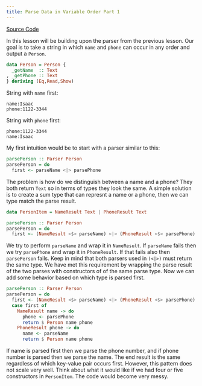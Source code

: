 ```yaml
---
title: Parse Data in Variable Order Part 1
---
```


[Source Code](https://github.com/mchaver/mchaver.com/tree/master/tutorials/projects/haskell/attoparsec/3-parse-data-in-variable-order-part-1)

In this lesson will be building upon the parser from the previous lesson. Our goal is to take a string in which `name` and `phone` can occur in any order and output a `Person`.

```haskell
data Person = Person {
  _getName  :: Text
, _getPhone :: Text
} deriving (Eq,Read,Show)
```

String with `name` first:
```
name:Isaac
phone:1122-3344
```

String with `phone` first:
```
phone:1122-3344
name:Isaac
```

My first intuition would be to start with a parser similar to this:

```haskell
parsePerson :: Parser Person
parsePerson = do
  first <- parseName <|> parsePhone
```

The problem is how do we distinguish between a name and a phone? They both return `Text` so in terms of types they look the same. A simple solution is to create a sum type that can represnt a name or a phone, then we can type match the parse result.

```haskell
data PersonItem = NameResult Text | PhoneResult Text

parsePerson :: Parser Person
parsePerson = do
  first <- (NameResult <$> parseName) <|> (PhoneResult <$> parsePhone)
```

We try to perform `parseName` and wrap it in `NameResult`. If `parseName` fails then we try `parsePhone` and wrap it in `PhoneResult`. If that fails also then `parsePerson` fails. Keep in mind that both parsers used in `(<|>)` must return the same type. We have met this requirement by wrapping the parse result of the two parses with constructors of of the same parse type. Now we can add some behavior based on which type is parsed first.

```haskell
parsePerson :: Parser Person
parsePerson = do
  first <- (NameResult <$> parseName) <|> (PhoneResult <$> parsePhone)
  case first of
    NameResult name -> do
      phone <- parsePhone
      return $ Person name phone
    PhoneResult phone -> do
      name <- parseName
      return $ Person name phone
```

If name is parsed first then we parse the phone number, and if phone number is parsed then we parse the name. The end result is the same regardless of which key-value pair occurs first. However, this pattern does not scale very well. Think about what it would like if we had four or five constructors in `PersonItem`. The code would become very messy.

